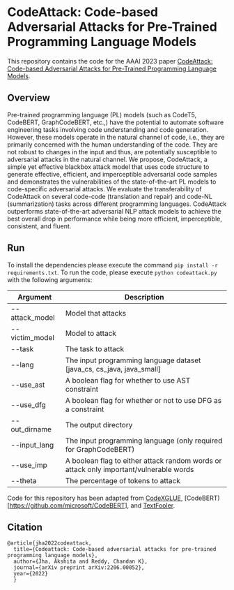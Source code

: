 # CodeAttack: Code-based Adversarial Attacks for Pre-Trained Programming Language Models

This repository contains the code for the AAAI 2023 paper [CodeAttack: Code-based Adversarial Attacks for Pre-Trained Programming Language Models](https://arxiv.org/pdf/2206.00052.pdf).

## Overview

Pre-trained programming language (PL) models (such as CodeT5, CodeBERT, GraphCodeBERT, etc.,) have the potential to automate software engineering tasks involving code understanding and code generation. However, these models operate in the natural channel of code, i.e., they are primarily concerned with the human understanding of the code. They are not robust to changes in the input and thus, are potentially susceptible to adversarial attacks in the natural channel. We propose, CodeAttack, a simple yet effective blackbox attack model that uses code structure to generate effective, efficient, and imperceptible adversarial code samples and demonstrates the vulnerabilities of the state-of-the-art PL models to code-specific adversarial attacks. We evaluate the transferability of CodeAttack on several code-code (translation and repair) and code-NL (summarization) tasks across different programming languages. CodeAttack outperforms state-of-the-art adversarial NLP attack models to achieve the best overall drop in performance while being more efficient, imperceptible, consistent, and fluent. 


## Run

To install the dependencies please execute the command ```pip install -r requirements.txt```. To run the code, please execute ```python codeattack.py ``` with the following arguments:

|Argument |Description|
|--- |--- |
|--attack_model | Model that attacks |
|--victim_model | Model to attack |
|--task | The task to attack |
|--lang | The input programming language dataset [java_cs, cs_java, java_small] |
|--use_ast | A boolean flag for whether to use AST constraint |
|--use_dfg | A boolean flag for whether or not to use DFG as a constraint|
|--out_dirname | The output directory |
|--input_lang | The input programming language (only required for GraphCodeBERT)|
|--use_imp | A boolean flag to either attack random words or attack only important/vulnerable words|
|--theta | The percentage of tokens to attack|




Code for this repository has been adapted from [CodeXGLUE](https://github.com/microsoft/CodeXGLUE), [CodeBERT)[https://github.com/microsoft/CodeBERT], and [TextFooler](https://github.com/jind11/TextFooler).

## Citation

```
@article{jha2022codeattack,
  title={Codeattack: Code-based adversarial attacks for pre-trained programming language models},
  author={Jha, Akshita and Reddy, Chandan K},
  journal={arXiv preprint arXiv:2206.00052},
  year={2022}
  }
```
